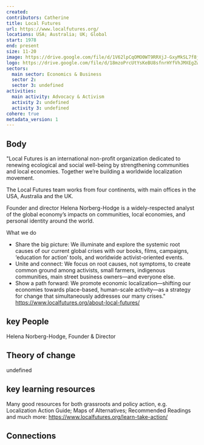 ```yaml
---
created:
contributors: Catherine
title: Local Futures
url: https://www.localfutures.org/
locations: USA; Australia; UK; Global
start: 1978
end: present
size: 11-20
image: https://drive.google.com/file/d/1V62lpCqOMO0WT9RRXjJ-GxyMkSL7f8jD/view?usp=drive_link
logo: https://drive.google.com/file/d/18mzoPrcUtYsKeBU8sfnrHYfVhJMXEgZw/view?usp=drive_link
sectors:
  main sector: Economics & Business
  sector 2: 
  sector 3: undefined
activities: 
  main activity: Advocacy & Activism
  activity 2: undefined
  activity 3: undefined
cohere: true
metadata_version: 1
---
```



## Body

"Local Futures is an international non-profit organization dedicated to renewing ecological and social well-being by strengthening communities and local economies. Together we’re building a worldwide localization movement.

The Local Futures team works from four continents, with main offices in the USA, Australia and the UK.

Founder and director Helena Norberg-Hodge is a widely-respected analyst of the global economy’s impacts on communities, local economies, and personal identity around the world.

What we do
- Share the big picture: We illuminate and explore the systemic root causes of our current global crises with our books, films, campaigns, ‘education for action’ tools, and worldwide activist-oriented events.
- Unite and connect: We focus on root causes, not symptoms, to create common ground among activists, small farmers, indigenous communities, main street business owners—and everyone else.
- Show a path forward: We promote economic localization—shifting our economies towards place-based, human-scale activity—as a strategy for change that simultaneously addresses our many crises."
https://www.localfutures.org/about-local-futures/ 

## key People

Helena Norberg-Hodge, Founder & Director

## Theory of change

undefined

## key learning resources

Many good resources for both grassroots and policy action, e.g. Localization Action Guide; Maps of Alternatives; Recommended Readings and much more: https://www.localfutures.org/learn-take-action/ 

## Connections



